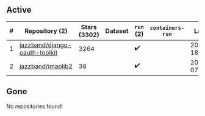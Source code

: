 ## Active
| # | Repository (2) | Stars (3302) | Dataset | `run` (2) | `containers-run` | Last Modified |
| --- | --- | --- | --- | --- | --- | --- |
| 1 | [jazzband/django-oauth-toolkit](https://github.com/jazzband/django-oauth-toolkit) | 3264 |  | :heavy_check_mark: |  | 2025-08-04 18:35:38+00:00 |
| 2 | [jazzband/imaplib2](https://github.com/jazzband/imaplib2) | 38 |  | :heavy_check_mark: |  | 2025-04-04 07:56:50+00:00 |

## Gone
No repositories found!
